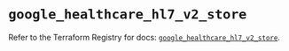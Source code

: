 # `google_healthcare_hl7_v2_store`

Refer to the Terraform Registry for docs: [`google_healthcare_hl7_v2_store`](https://registry.terraform.io/providers/hashicorp/google-beta/6.8.0/docs/resources/google_healthcare_hl7_v2_store).
